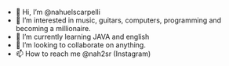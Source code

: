 - 👋 Hi, I’m @nahuelscarpelli
- 👀 I’m interested in music, guitars, computers, programming and becoming a millionaire.
- 🌱 I’m currently learning JAVA and english
- 💞️ I’m looking to collaborate on anything.
- 📫 How to reach me @nah2sr (Instagram)
<!---
nahuelscarpelli/nahuelscarpelli is a ✨ special ✨ repository because its `README.md` (this file) appears on your GitHub profile.
You can click the Preview link to take a look at your changes.
--->

